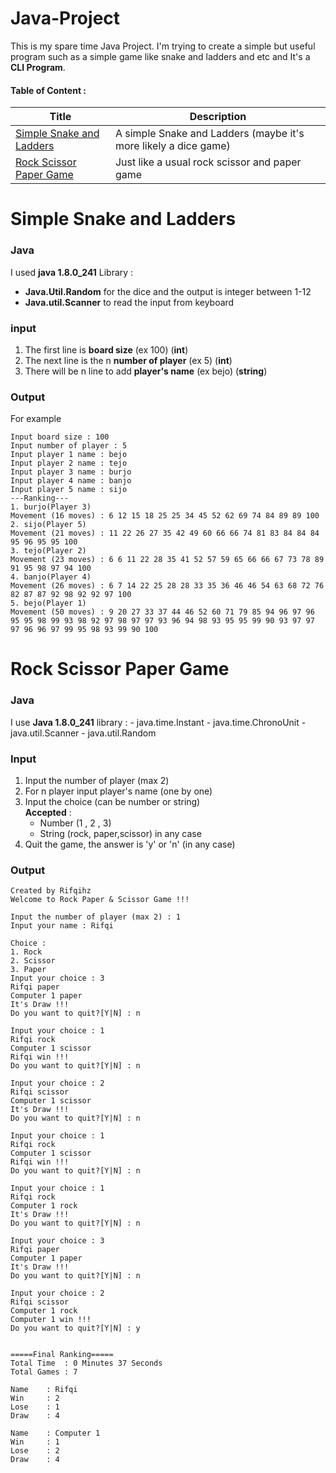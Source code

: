 # Java-Project
This is my spare time Java Project. I'm trying to create a simple but useful program such as a simple game like snake and ladders and etc and It's a **CLI Program**.
#### Table of Content :
Title | Description
----- | -----------
[Simple Snake and Ladders](https://github.com/zhafrant/Java-Project/tree/master/Simple%20snake%20and%20ladder) | A simple Snake and Ladders (maybe it's more likely a dice game)
[Rock Scissor Paper Game](https://github.com/zhafrant/Java-Project/tree/master/Rock%20Scissor%20Paper%20Game) | Just like a usual rock scissor and paper game

# Simple Snake and Ladders
### Java
I used **java 1.8.0_241**
Library : 
- **Java.Util.Random** for the dice and the output is integer between 1-12 
- **Java.util.Scanner** to read the input from keyboard
### input
1. The first line is **board size** (ex 100) (**int**)  
1. The next line is the n **number of player** (ex 5) (**int**)  
1. There will be n line to add **player's name** (ex bejo) (**string**)
### Output
For example
```
Input board size : 100
Input number of player : 5
Input player 1 name : bejo
Input player 2 name : tejo
Input player 3 name : burjo
Input player 4 name : banjo
Input player 5 name : sijo
---Ranking---
1. burjo(Player 3)
Movement (16 moves) : 6 12 15 18 25 25 34 45 52 62 69 74 84 89 89 100 
2. sijo(Player 5)
Movement (21 moves) : 11 22 26 27 35 42 49 60 66 66 74 81 83 84 84 84 95 96 95 95 100 
3. tejo(Player 2)
Movement (23 moves) : 6 6 11 22 28 35 41 52 57 59 65 66 66 67 73 78 89 91 95 98 97 94 100 
4. banjo(Player 4)
Movement (26 moves) : 6 7 14 22 25 28 28 33 35 36 46 46 54 63 68 72 76 82 87 87 92 98 92 92 97 100 
5. bejo(Player 1)
Movement (50 moves) : 9 20 27 33 37 44 46 52 60 71 79 85 94 96 97 96 95 95 98 99 93 98 92 97 98 97 97 93 96 94 98 93 95 95 99 90 93 97 97 97 96 96 97 99 95 98 93 99 90 100
```


# Rock Scissor Paper Game
### Java  
I use **Java 1.8.0_241**
library : 
    - java.time.Instant
    - java.time.ChronoUnit
    - java.util.Scanner
    - java.util.Random
### Input
1. Input the number of player (max 2)
1. For n player input player's name (one by one)
1. Input the choice (can be number or string)   
**Accepted** : 
   - Number (1 , 2 , 3)
   - String (rock, paper,scissor) in any case
1. Quit the game, the answer is 'y' or 'n' (in any case)

### Output
```
Created by Rifqihz
Welcome to Rock Paper & Scissor Game !!!

Input the number of player (max 2) : 1
Input your name : Rifqi

Choice : 
1. Rock
2. Scissor
3. Paper
Input your choice : 3
Rifqi paper
Computer 1 paper
It's Draw !!! 
Do you want to quit?[Y|N] : n

Input your choice : 1
Rifqi rock
Computer 1 scissor
Rifqi win !!!
Do you want to quit?[Y|N] : n

Input your choice : 2
Rifqi scissor
Computer 1 scissor
It's Draw !!! 
Do you want to quit?[Y|N] : n

Input your choice : 1
Rifqi rock
Computer 1 scissor
Rifqi win !!!
Do you want to quit?[Y|N] : n

Input your choice : 1
Rifqi rock
Computer 1 rock
It's Draw !!! 
Do you want to quit?[Y|N] : n

Input your choice : 3
Rifqi paper
Computer 1 paper
It's Draw !!! 
Do you want to quit?[Y|N] : n

Input your choice : 2
Rifqi scissor
Computer 1 rock
Computer 1 win !!!
Do you want to quit?[Y|N] : y


=====Final Ranking=====
Total Time  : 0 Minutes 37 Seconds
Total Games : 7

Name  	: Rifqi
Win 	: 2
Lose	: 1
Draw	: 4

Name  	: Computer 1
Win 	: 1
Lose	: 2
Draw	: 4
```

